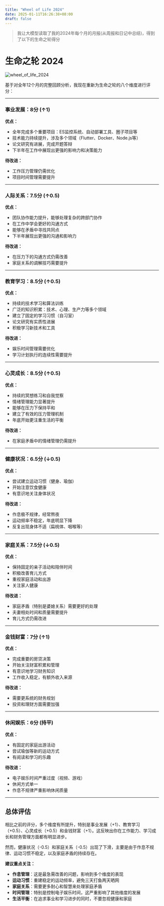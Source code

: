 ```yaml
---
title: "Wheel of Life 2024"
date: 2025-01-11T16:26:38+08:00
draft: false
---
```

> 我让大模型读取了我的2024年每个月的月报(从周报和日记中总结)，得到了以下的生命之轮得分

# 生命之轮 2024

![wheel_of_life_2024](/images/img/wheel_of_life_2024.jpg)

基于对全年12个月的完整回顾分析，我现在重新为生命之轮的八个维度进行评分：

---

### 事业发展：8分 (↑1)

**优点：**
- 全年完成多个重要项目：ES监控系统、自动部署工具、圈子项目等
- 技术能力持续提升，涉及多个领域（Flutter、Docker、Node.js等）
- 论文研究有进展，完成开题答辩
- 下半年在工作中展现出更强的影响力和决策能力

**待改进：**
- 工作压力管理仍需优化
- 项目时间管理需要提升

---

### 人际关系：7.5分 (↑0.5)

**优点：**
- 团队协作能力提升，能够处理复杂的跨部门协作
- 在工作中学会更好的沟通方式
- 能够在矛盾中寻找共同点
- 下半年展现出更强的沟通和影响力

**待改进：**
- 在压力下的沟通方式仍需改善
- 家庭关系的调解技巧需要提升

---

### 教育学习：8.5分 (↑0.5)

**优点：**
- 持续的技术学习和算法训练
- 广泛的知识积累：技术、心理、生产力等多个领域
- 建立了固定的学习习惯（自习室）
- 论文研究有实质性进展
- 积极学习新技术和工具

**待改进：**
- 娱乐时间管理需要优化
- 学习计划执行的连续性需要提升

---

### 心灵成长：8.5分 (↑0.5)

**优点：**
- 持续的冥想练习和自我觉察
- 情绪管理能力显著提升
- 能够在压力下保持平和
- 建立了有效的压力管理机制
- 年底开始更注重生活的平衡

**待改进：**
- 在家庭矛盾中的情绪管理仍需提升

---

### 健康状况：6.5分 (↓0.5)

**优点：**
- 尝试建立运动习惯（健身、瑜伽）
- 开始注意饮食健康
- 有意识地关注身体状况

**待改进：**
- 作息极不规律，经常熬夜
- 运动频率不稳定，年底明显下降
- 反复出现身体不适（扁桃体、咽喉等）

---

### 家庭关系：7.5分 (↓0.5)

**优点：**
- 保持固定的亲子活动和陪伴时间
- 积极改善育儿方式
- 重视家庭活动和出游
- 关注家人健康

**待改进：**
- 家庭矛盾（特别是婆媳关系）需要更好的处理
- 夫妻相处时间和质量需要提升
- 育儿方式仍需改进

---

### 金钱财富：7分 (↑1)

**优点：**
- 完成重要的房贷决策
- 开始关注财富积累和管理
- 有意识地学习财务知识
- 工作收入稳定，有额外收入来源

**待改进：**
- 需要更系统的财务规划
- 投资和理财方面需要加强

---

### 休闲娱乐：6分 (持平)

**优点：**
- 有固定的家庭出游活动
- 尝试瑜伽等新的运动方式
- 有阅读和学习的乐趣

**待改进：**
- 电子娱乐时间严重过度（视频、游戏）
- 休闲方式单一
- 作息不规律严重影响休闲质量

---

## 总体评估

相比之前的评分，多个维度有所提升，特别是事业发展（+1）、教育学习（+0.5）、心灵成长（+0.5）和金钱财富（+1）。这反映出你在工作能力、学习成长和财务管理方面都有明显进步。

然而，健康状况（-0.5）和家庭关系（-0.5）出现了下滑，主要是由于作息不规律、运动习惯不稳定，以及家庭矛盾的持续存在。

**建议重点关注：**
- **作息管理**：这是最急需改善的问题，影响到多个维度的表现
- **运动习惯**：重建稳定的运动频率，避免三天打鱼两天晒网
- **家庭关系**：需要更多耐心和智慧来处理家庭矛盾
- **时间管理**：特别是控制电子娱乐时间，这严重影响了其他维度的发展
- **生活平衡**：在追求事业和学习进步的同时，不要忽视健康和家庭
